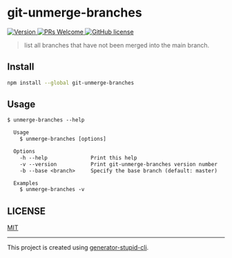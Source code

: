 # git-unmerge-branches

<p>
  <a href="https://www.npmjs.com/package/git-unmerge-branches">
    <img src="https://img.shields.io/npm/v/git-unmerge-branches.svg" alt="Version" />
  </a>
  <a href="https://github.com/yyz945947732/gzteacher-workflow/pulls">
    <img
      src="https://img.shields.io/badge/PRs-welcome-brightgreen.svg"
      alt="PRs Welcome"
    />
  </a>
  <a href="/LICENSE.md">
    <img
      src="https://img.shields.io/badge/license-MIT-blue.svg"
      alt="GitHub license"
    />
  </a>
</p>

> list all branches that have not been merged into the main branch.

## Install

```bash
npm install --global git-unmerge-branches
```

## Usage

```txt
$ unmerge-branches --help

  Usage
    $ unmerge-branches [options]

  Options
    -h --help              Print this help
    -v --version           Print git-unmerge-branches version number
    -b --base <branch>     Specify the base branch (default: master)

  Examples
    $ unmerge-branches -v
```

## LICENSE

[MIT](https://github.com/yyz945947732/git-unmerge-branches/blob/master/LICENSE)

---

This project is created using [generator-stupid-cli](https://github.com/yyz945947732/generator-stupid-cli).
